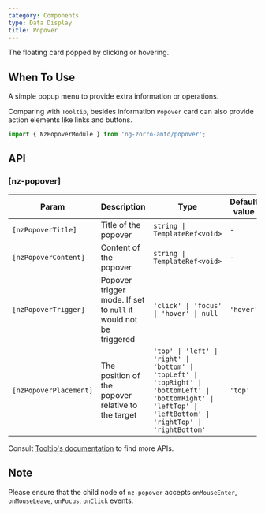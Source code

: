 ```yaml
---
category: Components
type: Data Display
title: Popover
---
```


The floating card popped by clicking or hovering.

## When To Use

A simple popup menu to provide extra information or operations.

Comparing with `Tooltip`, besides information `Popover` card can also provide action elements like links and buttons.

```ts
import { NzPopoverModule } from 'ng-zorro-antd/popover';
```

## API

### [nz-popover]

| Param | Description | Type | Default value |
| ----- | ----------- | ---- | ------------- |
| `[nzPopoverTitle]` | Title of the popover | `string \| TemplateRef<void>` | - |
| `[nzPopoverContent]` | Content of the popover | `string \| TemplateRef<void>` | - |
| `[nzPopoverTrigger]` | Popover trigger mode. If set to `null` it would not be triggered | `'click' \| 'focus' \| 'hover' \| null` | `'hover'` |
| `[nzPopoverPlacement]` | The position of the popover relative to the target | `'top' \| 'left' \| 'right' \| 'bottom' \| 'topLeft' \| 'topRight' \| 'bottomLeft' \| 'bottomRight' \| 'leftTop' \| 'leftBottom' \| 'rightTop' \| 'rightBottom'` | `'top'` |


Consult [Tooltip's documentation](/components/tooltip/en#api) to find more APIs.

## Note

Please ensure that the child node of `nz-popover` accepts `onMouseEnter`, `onMouseLeave`, `onFocus`, `onClick` events.

